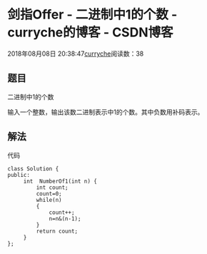 # 剑指Offer - 二进制中1的个数 - curryche的博客 - CSDN博客





2018年08月08日 20:38:47[curryche](https://me.csdn.net/whwan11)阅读数：38








## 题目

二进制中1的个数 

输入一个整数，输出该数二进制表示中1的个数。其中负数用补码表示。

## 解法

代码

```
class Solution {
public:
     int  NumberOf1(int n) {
         int count;
         count=0;
         while(n)
         {
             count++;
             n=n&(n-1);
         }
         return count;
     }
};
```




